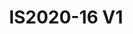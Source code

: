 ---
featured: true
title: IS2020-16 V1
tags:
- Island
width: 20
length: 20
description: Awe your customers with Contemporary Minimalism - Inspired by skyscrapers
  and modern design. Dynamic design, powerful signage, bar/reception and open meeting
  spaces make this a contemporary urban oasis that will impress.</br></br>Includes:<ul><li>All
  Hardware as shown</li><li>New Graphics with your artwork</li><li>Lights</li><li>Counter</li><li>Furniture*
  (as per availability)</li><li>Friendly Expert Project Management</li></ul></br>Rent
  excludes flooring </br>*Own excludes furniture, flooring & monitors
rent: 60990
own: 132900
obj: 90ffee6f32bc4416a138a786725819ca
images:
- url: assets/img/booths/IS2020-16-V1/1.jpg
- url: assets/img/booths/IS2020-16-V1/2.jpg
- url: assets/img/booths/IS2020-16-V1/3.jpg
- url: assets/img/booths/IS2020-16-V1/4.jpg
- url: assets/img/booths/IS2020-16-V1/5.jpg
- url: assets/img/booths/IS2020-16-V1/6.jpg
---